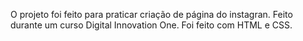 O projeto foi feito para praticar criação de página do instagran. Feito durante um curso Digital Innovation One.
Foi feito com HTML e CSS.

